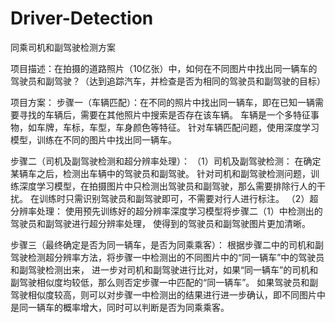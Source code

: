 # Driver-Detection
同乘司机和副驾驶检测方案

项目描述：在拍摄的道路照片（10亿张）中，如何在不同图片中找出同一辆车的驾驶员和副驾驶？（达到追踪汽车，并检查是否为相同的驾驶员和副驾驶的目标）

项目方案：
步骤一（车辆匹配）：在不同的照片中找出同一辆车，即在已知一辆需要寻找的车辆后，需要在其他照片中搜索是否存在该车辆。
车辆是一个多特征事物，如车牌，车标，车型，车身颜色等特征。
针对车辆匹配问题，使用深度学习模型，训练在不同的图片中找出同一辆车。


步骤二（司机及副驾驶检测和超分辨率处理）：
（1）司机及副驾驶检测：
在确定某辆车之后，检测出车辆中的驾驶员和副驾驶。
针对司机和副驾驶检测问题，训练深度学习模型，在拍摄图片中只检测出驾驶员和副驾驶，那么需要排除行人的干扰。
在训练时只需识别驾驶员和副驾驶即可，不需要对行人进行标注。
（2）超分辨率处理：
使用预先训练好的超分辨率深度学习模型将步骤二（1）中检测出的驾驶员和副驾驶进行超分辨率处理，
使得到的驾驶员和副驾驶图片更加清晰。


步骤三（最终确定是否为同一辆车，是否为同乘乘客）：
根据步骤二中的司机和副驾驶检测超分辨率方法，将步骤一中检测出的不同图片中的“同一辆车”中的驾驶员和副驾驶检测出来，
进一步对司机和副驾驶进行比对，如果“同一辆车”的司机和副驾驶相似度均较低，那么则否定步骤一中匹配的“同一辆车”。
如果驾驶员和副驾驶相似度较高，则可以对步骤一中检测出的结果进行进一步确认，即不同图片中是同一辆车的概率增大，同时可以判断是否为同乘乘客。
